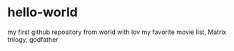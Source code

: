 # hello-world
my first github repository
from world with lov
my favorite movie list, Matrix trilogy, godfather
